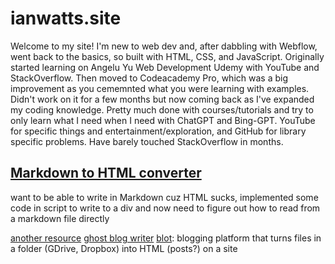 # ianwatts.site

Welcome to my site! I'm new to web dev and, after dabbling with Webflow, went back to the basics, so built with HTML, CSS, and JavaScript. Originally started learning on Angelu Yu Web Development Udemy with YouTube and StackOverflow. Then moved to Codeacademy Pro, which was a big improvement as you cememnted what you were learning with examples. Didn't work on it for a few months but now coming back as I've expanded my coding knowledge. Pretty much done with courses/tutorials and try to only learn what I need when I need with ChatGPT and Bing-GPT. YouTube for specific things and entertainment/exploration, and GitHub for library specific problems. Have barely touched StackOverflow in months.

## [Markdown to HTML converter](https://github.com/showdownjs/showdown)

want to be able to write in Markdown cuz HTML sucks, implemented some code in script to write to a div and now need to figure out how to read from a markdown file directly

[another resource](https://www.markdownguide.org/getting-started/#websites)
[ghost blog writer](https://www.markdownguide.org/tools/ghost/)
[blot](https://blot.im): blogging platform that turns files in a folder (GDrive, Dropbox) into HTML (posts?) on a site